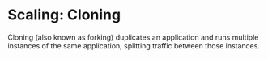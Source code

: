 # Scaling: Cloning

Cloning (also known as forking) duplicates an application and runs multiple instances of the same application, splitting traffic between those instances.
